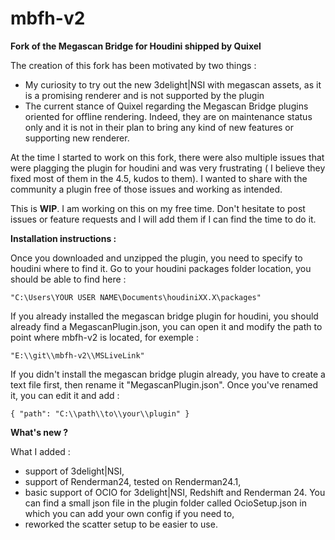 # mbfh-v2
 **Fork of the Megascan Bridge for Houdini shipped by Quixel**


The creation of this fork has been motivated by two things :

- My curiosity to try out the new 3delight|NSI with megascan assets, as it is a promising renderer and is not supported by the plugin
- The current stance of Quixel regarding the Megascan Bridge plugins oriented for offline rendering. Indeed, they are on maintenance status only and it is not in their plan to bring any kind of new features or supporting new renderer.  


At the time I started to work on this fork, there were also multiple issues that were plagging the plugin for houdini and was very frustrating ( I believe they fixed most of them in the 4.5, kudos to them). I wanted to share with the community a plugin free of those issues and working as intended. 


This is **WIP**. I am working on this on my free time. Don't hesitate to post issues or feature requests and I will add them if I can find the time to do it.


**Installation instructions :**

Once you downloaded and unzipped the plugin, you need to specify to houdini where to find it. 
Go to your houdini packages folder location, you should be able to find here :

`"C:\Users\YOUR USER NAME\Documents\houdiniXX.X\packages"`

If you already installed the megascan bridge plugin for houdini, you should already find a MegascanPlugin.json, you can open it and modify the path to point where mbfh-v2 is located, for exemple :

`"E:\\git\\mbfh-v2\\MSLiveLink"`

If you didn't install the megascan bridge plugin already, you have to create a text file first, then rename it "MegascanPlugin.json". Once you've renamed it, you can edit it and add :

`{
  "path": "C:\\path\\to\\your\\plugin"
}`



**What's new ?**

What I added :
- support of 3delight|NSI,
- support of Renderman24, tested on Renderman24.1,
- basic support of OCIO for 3delight|NSI, Redshift and Renderman 24. You can find a small json file in the plugin folder called OcioSetup.json in which you can add your own config if you need to,
- reworked the scatter setup to be easier to use.



